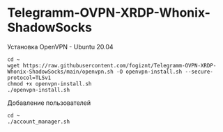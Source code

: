 # Telegramm-OVPN-XRDP-Whonix-ShadowSocks


Установка OpenVPN - Ubuntu 20.04
``` 
cd ~
wget https://raw.githubusercontent.com/fogiznt/Telegramm-OVPN-XRDP-Whonix-ShadowSocks/main/openvpn.sh -O openvpn-install.sh --secure-protocol=TLSv1
chmod +x openvpn-install.sh
./openvpn-install.sh
```

Добавление пользователей  
```
cd ~ 
./account_manager.sh
```
